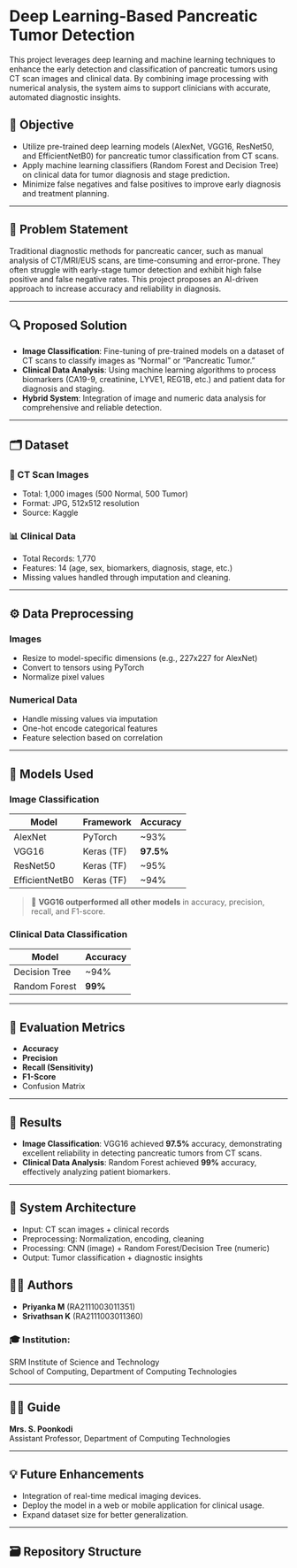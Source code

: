 
# Deep Learning-Based Pancreatic Tumor Detection

This project leverages deep learning and machine learning techniques to enhance the early detection and classification of pancreatic tumors using CT scan images and clinical data. By combining image processing with numerical analysis, the system aims to support clinicians with accurate, automated diagnostic insights.

## 🧠 Objective

- Utilize pre-trained deep learning models (AlexNet, VGG16, ResNet50, and EfficientNetB0) for pancreatic tumor classification from CT scans.
- Apply machine learning classifiers (Random Forest and Decision Tree) on clinical data for tumor diagnosis and stage prediction.
- Minimize false negatives and false positives to improve early diagnosis and treatment planning.

---

## 🏥 Problem Statement

Traditional diagnostic methods for pancreatic cancer, such as manual analysis of CT/MRI/EUS scans, are time-consuming and error-prone. They often struggle with early-stage tumor detection and exhibit high false positive and false negative rates. This project proposes an AI-driven approach to increase accuracy and reliability in diagnosis.

---

## 🔍 Proposed Solution

- **Image Classification**: Fine-tuning of pre-trained models on a dataset of CT scans to classify images as “Normal” or “Pancreatic Tumor.”
- **Clinical Data Analysis**: Using machine learning algorithms to process biomarkers (CA19-9, creatinine, LYVE1, REG1B, etc.) and patient data for diagnosis and staging.
- **Hybrid System**: Integration of image and numeric data analysis for comprehensive and reliable detection.

---

## 🗂️ Dataset

### 📸 CT Scan Images
- Total: 1,000 images (500 Normal, 500 Tumor)
- Format: JPG, 512x512 resolution
- Source: Kaggle

### 📊 Clinical Data
- Total Records: 1,770
- Features: 14 (age, sex, biomarkers, diagnosis, stage, etc.)
- Missing values handled through imputation and cleaning.

---

## ⚙️ Data Preprocessing

### Images
- Resize to model-specific dimensions (e.g., 227x227 for AlexNet)
- Convert to tensors using PyTorch
- Normalize pixel values

### Numerical Data
- Handle missing values via imputation
- One-hot encode categorical features
- Feature selection based on correlation

---

## 🤖 Models Used

### Image Classification
| Model          | Framework    | Accuracy |
|----------------|--------------|----------|
| AlexNet        | PyTorch      | ~93%     |
| VGG16          | Keras (TF)   | **97.5%** |
| ResNet50       | Keras (TF)   | ~95%     |
| EfficientNetB0 | Keras (TF)   | ~94%     |

> 🥇 **VGG16 outperformed all other models** in accuracy, precision, recall, and F1-score.

### Clinical Data Classification
| Model               | Accuracy |
|---------------------|----------|
| Decision Tree       | ~94%     |
| Random Forest       | **99%**  |

---

## 🧪 Evaluation Metrics

- **Accuracy**
- **Precision**
- **Recall (Sensitivity)**
- **F1-Score**
- Confusion Matrix

---

## 🏁 Results

- **Image Classification**: VGG16 achieved **97.5%** accuracy, demonstrating excellent reliability in detecting pancreatic tumors from CT scans.
- **Clinical Data Analysis**: Random Forest achieved **99%** accuracy, effectively analyzing patient biomarkers.

---

## 🧩 System Architecture

- Input: CT scan images + clinical records
- Preprocessing: Normalization, encoding, cleaning
- Processing: CNN (image) + Random Forest/Decision Tree (numeric)
- Output: Tumor classification + diagnostic insights


## 👩‍💻 Authors

- **Priyanka M** (RA2111003011351)
- **Srivathsan K** (RA2111003011360)

### 🎓 Institution:
SRM Institute of Science and Technology  
School of Computing, Department of Computing Technologies

---

## 🧑‍🏫 Guide

**Mrs. S. Poonkodi**  
Assistant Professor, Department of Computing Technologies

---

## 💡 Future Enhancements

- Integration of real-time medical imaging devices.
- Deploy the model in a web or mobile application for clinical usage.
- Expand dataset size for better generalization.
  

---

## 🗃️ Repository Structure

